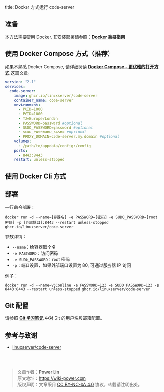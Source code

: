 title: Docker 方式运行 code-server

## 准备

本方法需要使用 Docker. 其安装部署请参照：[**Docker 简易指南**](https://wiki-power.com/Docker%E7%AE%80%E6%98%93%E6%8C%87%E5%8D%97)

## 使用 Docker Compose 方式（推荐）

如果不熟悉 Docker Compose, 请详细阅读 [**Docker Compose - 更优雅的打开方式**](https://wiki-power.com/DockerCompose-%E6%9B%B4%E4%BC%98%E9%9B%85%E7%9A%84%E6%89%93%E5%BC%80%E6%96%B9%E5%BC%8F) 这篇文章。

```yaml
version: "2.1"
services:
  code-server:
    image: ghcr.io/linuxserver/code-server
    container_name: code-server
    environment:
      - PUID=1000
      - PGID=1000
      - TZ=Europe/London
      - PASSWORD=password #optional
      - SUDO_PASSWORD=password #optional
      - SUDO_PASSWORD_HASH= #optional
      - PROXY_DOMAIN=code-server.my.domain #optional
    volumes:
      - /path/to/appdata/config:/config
    ports:
      - 8443:8443
    restart: unless-stopped
```


## 使用 Docker Cli 方式

## 部署

一行命令部署：

```shell
docker run -d --name=[容器名] -e PASSWORD=[密码] -e SUDO_PASSWORD=[root密码] -p [外部端口]:8443 --restart unless-stopped ghcr.io/linuxserver/code-server
```

参数详情：
- `--name`：给容器取个名
- `-e PASSWORD`：访问密码
- `-e SUDO_PASSWORD`：root 密码
- `-p`：端口设置，如果外部端口设置为 80, 可通过服务器 IP 访问

例子：

```shell
docker run -d --name=VSConline -e PASSWORD=123 -e SUDO_PASSWORD=123 -p 8443:8443 --restart unless-stopped ghcr.io/linuxserver/code-server
```

## Git 配置

请参照 [**Git 学习笔记**](https://wiki-power.com/Git%E5%AD%A6%E4%B9%A0%E7%AC%94%E8%AE%B0#%E5%AE%89%E8%A3%85%E4%B8%8E%E9%85%8D%E7%BD%AE) 中对 Git 的用户名和邮箱配置。


## 参考与致谢

- [linuxserver/code-server](https://hub.docker.com/r/linuxserver/code-server)

<br />

<br />

> 文章作者：**Power Lin**  
> 原文地址：<https://wiki-power.com>  
> 版权声明：文章采用 [CC BY-NC-SA 4.0](https://creativecommons.org/licenses/by/4.0/deed.zh) 协议，转载请注明出处。
